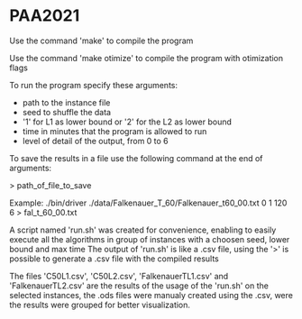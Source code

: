 # PAA2021

Use the command 'make' to compile the program

Use the command 'make otimize' to compile the program with otimization flags

To run the program specify these arguments:

- path to the instance file
- seed to shuffle the data
- '1' for L1 as lower bound or '2' for the L2 as lower bound
- time in minutes that the program is allowed to run
- level of detail of the output, from 0 to 6

To save the results in a file use the following command at the end of arguments:

\> path_of_file_to_save

Example: ./bin/driver ./data/Falkenauer_T_60/Falkenauer_t60_00.txt 0 1 120 6 > fal_t_60_00.txt

A script named 'run.sh' was created for convenience, enabling to easily execute all the algorithms in group of instances with a choosen seed, lower bound and max time
The output of 'run.sh' is like a .csv file, using the '>' is possible to generate a .csv file with the compiled results

The files 'C50L1.csv', 'C50L2.csv', 'FalkenauerTL1.csv' and 'FalkenauerTL2.csv' are the results of the usage of the 'run.sh' on the selected instances, the .ods files were manualy created using the .csv, were the results were grouped for better visualization.